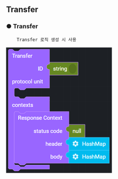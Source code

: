 ## Transfer

### ● Transfer

        Transfer 로직 생성 시 사용

![](../../../img/assets/image%20%28151%29.png)

